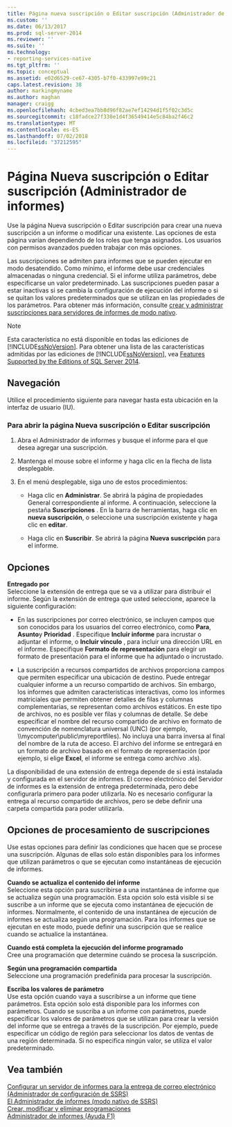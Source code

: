 ```yaml
---
title: Página nueva suscripción o Editar suscripción (Administrador de informes) | Microsoft Docs
ms.custom: ''
ms.date: 06/13/2017
ms.prod: sql-server-2014
ms.reviewer: ''
ms.suite: ''
ms.technology:
- reporting-services-native
ms.tgt_pltfrm: ''
ms.topic: conceptual
ms.assetid: e02d6529-ce67-4305-b7f0-433997e99c21
caps.latest.revision: 38
author: markingmyname
ms.author: maghan
manager: craigg
ms.openlocfilehash: 4cbed3ea7bb8d96f82ae7ef14294d1f5f02c3d5c
ms.sourcegitcommit: c18fadce27f330e1d4f36549414e5c84ba2f46c2
ms.translationtype: MT
ms.contentlocale: es-ES
ms.lasthandoff: 07/02/2018
ms.locfileid: "37212595"
---
```

# <a name="new-subscription-or-edit-subscription-page-report-manager"></a>Página Nueva suscripción o Editar suscripción (Administrador de informes)
  Use la página Nueva suscripción o Editar suscripción para crear una nueva suscripción a un informe o modificar una existente. Las opciones de esta página varían dependiendo de los roles que tenga asignados. Los usuarios con permisos avanzados pueden trabajar con más opciones.  
  
 Las suscripciones se admiten para informes que se pueden ejecutar en modo desatendido. Como mínimo, el informe debe usar credenciales almacenadas o ninguna credencial. Si el informe utiliza parámetros, debe especificarse un valor predeterminado. Las suscripciones pueden pasar a estar inactivas si se cambia la configuración de ejecución del informe o si se quitan los valores predeterminados que se utilizan en las propiedades de los parámetros. Para obtener más información, consulte [crear y administrar suscripciones para servidores de informes de modo nativo](../../2014/reporting-services/create-manage-subscriptions-native-mode-report-servers.md).  
  
> [!NOTE]  
>  Esta característica no está disponible en todas las ediciones de [!INCLUDE[ssNoVersion](../includes/ssnoversion-md.md)]. Para obtener una lista de las características admitidas por las ediciones de [!INCLUDE[ssNoVersion](../includes/ssnoversion-md.md)], vea [Features Supported by the Editions of SQL Server 2014](../../2014/getting-started/features-supported-by-the-editions-of-sql-server-2014.md).  
  
## <a name="navigation"></a>Navegación  
 Utilice el procedimiento siguiente para navegar hasta esta ubicación en la interfaz de usuario (IU).  
  
### <a name="to-open-the-new-subscription-or-edit-subscription-page"></a>Para abrir la página Nueva suscripción o Editar suscripción  
  
1.  Abra el Administrador de informes y busque el informe para el que desea agregar una suscripción.  
  
2.  Mantenga el mouse sobre el informe y haga clic en la flecha de lista desplegable.  
  
3.  En el menú desplegable, siga uno de estos procedimientos:  
  
    -   Haga clic en **Administrar**. Se abrirá la página de propiedades General correspondiente al informe. A continuación, seleccione la pestaña **Suscripciones** . En la barra de herramientas, haga clic en **nueva suscripción**, o seleccione una suscripción existente y haga clic en **editar**.  
  
    -   Haga clic en **Suscribir**. Se abrirá la página **Nueva suscripción** para el informe.  
  
## <a name="options"></a>Opciones  
 **Entregado por**  
 Seleccione la extensión de entrega que se va a utilizar para distribuir el informe. Según la extensión de entrega que usted seleccione, aparece la siguiente configuración:  
  
-   En las suscripciones por correo electrónico, se incluyen campos que son conocidos para los usuarios del correo electrónico, como **Para**, **Asunto**y **Prioridad** . Especifique **Incluir informe** para incrustar o adjuntar el informe, o **Incluir vínculo** , para incluir una dirección URL en el informe. Especifique **Formato de representación** para elegir un formato de presentación para el informe que ha adjuntado o incrustado.  
  
-   La suscripción a recursos compartidos de archivos proporciona campos que permiten especificar una ubicación de destino. Puede entregar cualquier informe a un recurso compartido de archivos. Sin embargo, los informes que admiten características interactivas, como los informes matriciales que permiten obtener detalles de filas y columnas complementarias, se representan como archivos estáticos. En este tipo de archivos, no es posible ver filas y columnas de detalle. Se debe especificar el nombre del recurso compartido de archivo en formato de convención de nomenclatura universal (UNC) (por ejemplo, \\\mycomputer\public\myreportfiles). No incluya una barra inversa al final del nombre de la ruta de acceso. El archivo del informe se entregará en un formato de archivo basado en el formato de representación (por ejemplo, si elige **Excel**, el informe se entrega como archivo .xls).  
  
 La disponibilidad de una extensión de entrega depende de si está instalada y configurada en el servidor de informes. El correo electrónico del Servidor de informes es la extensión de entrega predeterminada, pero debe configurarla primero para poder utilizarla. No es necesario configurar la entrega al recurso compartido de archivos, pero se debe definir una carpeta compartida para poder utilizarla.  
  
## <a name="subscription-processing-options"></a>Opciones de procesamiento de suscripciones  
 Use estas opciones para definir las condiciones que hacen que se procese una suscripción. Algunas de ellas solo están disponibles para los informes que utilizan parámetros o que se ejecutan como instantáneas de ejecución de informes.  
  
 **Cuando se actualiza el contenido del informe**  
 Seleccione esta opción para suscribirse a una instantánea de informe que se actualiza según una programación. Esta opción solo está visible si se suscribe a un informe que se ejecuta como instantánea de ejecución de informes. Normalmente, el contenido de una instantánea de ejecución de informes se actualiza según una programación. Para los informes que se ejecutan en este modo, puede definir una suscripción que se realice cuando se actualice la instantánea.  
  
 **Cuando está completa la ejecución del informe programado**  
 Cree una programación que determine cuándo se procesa la suscripción.  
  
 **Según una programación compartida**  
 Seleccione una programación predefinida para procesar la suscripción.  
  
 **Escriba los valores de parámetro**  
 Use esta opción cuando vaya a suscribirse a un informe que tiene parámetros. Esta opción solo está disponible para los informes con parámetros. Cuando se suscriba a un informe con parámetros, puede especificar los valores de parámetros que se utilizan para crear la versión del informe que se entrega a través de la suscripción. Por ejemplo, puede especificar un código de región para seleccionar los datos de ventas de una región determinada. Si no especifica ningún valor, se utiliza el valor predeterminado.  
  
## <a name="see-also"></a>Vea también  
 [Configurar un servidor de informes para la entrega de correo electrónico &#40;Administrador de configuración de SSRS&#41;](../../2014/sql-server/install/configure-a-report-server-for-e-mail-delivery-ssrs-configuration-manager.md)   
 [El Administrador de informes &#40;modo nativo de SSRS&#41;](../../2014/reporting-services/report-manager-ssrs-native-mode.md)   
 [Crear, modificar y eliminar programaciones](subscriptions/create-modify-and-delete-schedules.md)   
 [Administrador de informes (Ayuda F1)](../../2014/reporting-services/report-manager-f1-help.md)  
  
  
